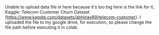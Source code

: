 Unable to upload data file in here because it's too big here is the link for it, Kaggle: Telecom Customer Churn Dataset (https://www.kaggle.com/datasets/abhinav89/telecom-customer).
I uploaded the file to my google drive, for execution, so please change the file path before executing it in colab. 
